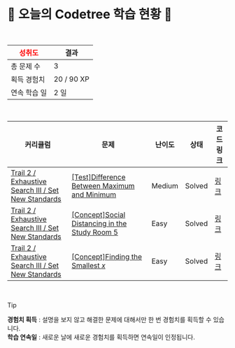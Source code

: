 # 🌲 오늘의 Codetree 학습 현황 🌲

<br />

| <span style="color:red;display:block;text-align:center;"> **성취도**</span> | 결과 |
|---|---|
| 총 문제 수 | 3 |
| 획득 경험치 | 20 / 90 XP |
| 연속 학습 일 | 2 일 |

<br />

|커리큘럼|문제|난이도|상태|코드 링크|
|---|---|---|---|---|
|[Trail 2 / Exhaustive Search III / Set New Standards](https://www.codetree.ai/trail-info/novice-mid/)|[[Test]Difference Between Maximum and Minimum](https://www.codetree.ai/trails/complete/curated-cards/test-difference-between-maximum-and-minimum/)|Medium|Solved|[링크](https://github.com/doma17/code-test-collection/blob/main/251027/%EC%B5%9C%EB%8C%80%20%EC%B5%9C%EC%86%8C%EA%B0%84%EC%9D%98%20%EC%B0%A8/difference-between-maximum-and-minimum.java)|
|[Trail 2 / Exhaustive Search III / Set New Standards](https://www.codetree.ai/trail-info/novice-mid/)|[[Concept]Social Distancing in the Study Room 5](https://www.codetree.ai/trails/complete/curated-cards/intro-study-cafe-keeping-distance-5/)|Easy|Solved|[링크](https://github.com/doma17/code-test-collection/blob/main/251027/%EB%8F%85%EC%84%9C%EC%8B%A4%EC%9D%98%20%EA%B1%B0%EB%A6%AC%EB%91%90%EA%B8%B0%205/study-cafe-keeping-distance-5.java)|
|[Trail 2 / Exhaustive Search III / Set New Standards](https://www.codetree.ai/trail-info/novice-mid/)|[[Concept]Finding the Smallest $x$](https://www.codetree.ai/trails/complete/curated-cards/intro-find-smallest-x/)|Easy|Solved|[링크](https://github.com/doma17/code-test-collection/blob/main/251027/%EA%B0%80%EC%9E%A5%20%EC%9E%91%EC%9D%80%20x%20%EC%B0%BE%EA%B8%B0/find-smallest-x.java)|


<br />

> [!TIP]
> **경험치 획득** : 설명을 보지 않고 해결한 문제에 대해서만 한 번 경험치를 획득할 수 있습니다.  
> **학습 연속일** : 새로운 날에 새로운 경험치를 획득하면 연속일이 인정됩니다.

